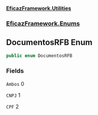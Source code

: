 #### [EficazFramework.Utilities](EficazFrameworkUtilities.md 'EficazFramework Utilities')
### [EficazFramework.Enums](EficazFrameworkUtilities.md#EficazFramework.Enums 'EficazFramework.Enums')

## DocumentosRFB Enum

```csharp
public enum DocumentosRFB
```
### Fields

<a name='EficazFramework.Enums.DocumentosRFB.Ambos'></a>

`Ambos` 0

<a name='EficazFramework.Enums.DocumentosRFB.CNPJ'></a>

`CNPJ` 1

<a name='EficazFramework.Enums.DocumentosRFB.CPF'></a>

`CPF` 2